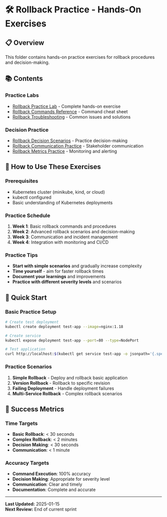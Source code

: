 # 🛠️ **Rollback Practice - Hands-On Exercises**

## 📋 **Overview**
This folder contains hands-on practice exercises for rollback procedures and decision-making.

## 📚 **Contents**

### **Practice Labs**
- [Rollback Practice Lab](./rollback-practice-lab.md) - Complete hands-on exercise
- [Rollback Commands Reference](./rollback-commands-reference.md) - Command cheat sheet
- [Rollback Troubleshooting](./rollback-troubleshooting.md) - Common issues and solutions

### **Decision Practice**
- [Rollback Decision Scenarios](./rollback-decision-scenarios.md) - Practice decision-making
- [Rollback Communication Practice](./rollback-communication-practice.md) - Stakeholder communication
- [Rollback Metrics Practice](./rollback-metrics-practice.md) - Monitoring and alerting

## 🎯 **How to Use These Exercises**

### **Prerequisites**
- Kubernetes cluster (minikube, kind, or cloud)
- kubectl configured
- Basic understanding of Kubernetes deployments

### **Practice Schedule**
1. **Week 1**: Basic rollback commands and procedures
2. **Week 2**: Advanced rollback scenarios and decision-making
3. **Week 3**: Communication and incident management
4. **Week 4**: Integration with monitoring and CI/CD

### **Practice Tips**
- **Start with simple scenarios** and gradually increase complexity
- **Time yourself** - aim for faster rollback times
- **Document your learnings** and improvements
- **Practice with different severity levels** and scenarios

## 🚀 **Quick Start**

### **Basic Practice Setup**
```bash
# Create test deployment
kubectl create deployment test-app --image=nginx:1.18

# Create service
kubectl expose deployment test-app --port=80 --type=NodePort

# Test application
curl http://localhost:$(kubectl get service test-app -o jsonpath='{.spec.ports[0].nodePort}')
```

### **Practice Scenarios**
1. **Simple Rollback** - Deploy and rollback basic application
2. **Version Rollback** - Rollback to specific revision
3. **Failing Deployment** - Handle deployment failures
4. **Multi-Service Rollback** - Complex rollback scenarios

## 🎯 **Success Metrics**

### **Time Targets**
- **Basic Rollback**: < 30 seconds
- **Complex Rollback**: < 2 minutes
- **Decision Making**: < 30 seconds
- **Communication**: < 1 minute

### **Accuracy Targets**
- **Command Execution**: 100% accuracy
- **Decision Making**: Appropriate for severity level
- **Communication**: Clear and timely
- **Documentation**: Complete and accurate

---

**Last Updated:** 2025-01-15  
**Next Review:** End of current sprint
